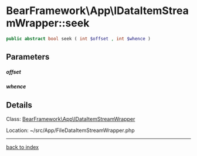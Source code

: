 # BearFramework\App\IDataItemStreamWrapper::seek

```php
public abstract bool seek ( int $offset , int $whence )
```

## Parameters

##### offset

##### whence

## Details

Class: [BearFramework\App\IDataItemStreamWrapper](bearframework.app.idataitemstreamwrapper.class.md)

Location: ~/src/App/FileDataItemStreamWrapper.php

---

[back to index](index.md)

